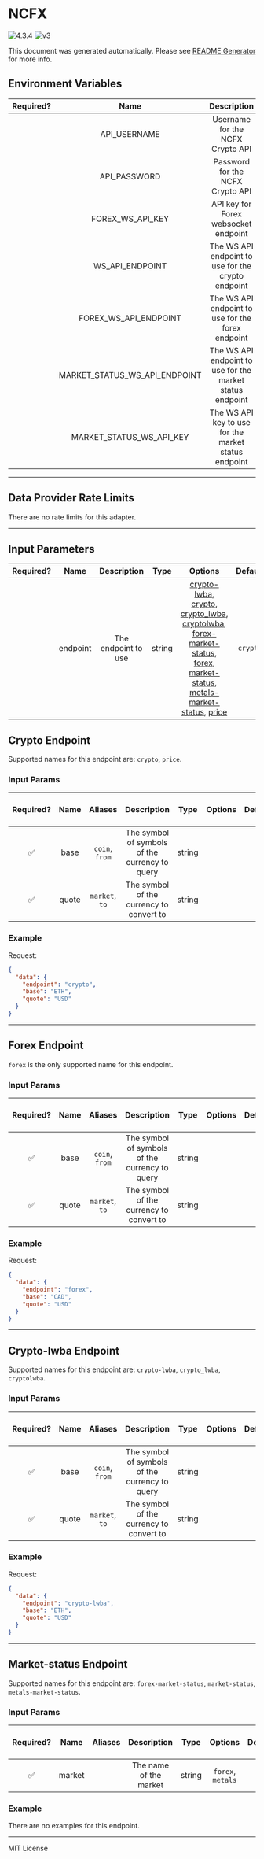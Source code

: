 # NCFX

![4.3.4](https://img.shields.io/github/package-json/v/smartcontractkit/external-adapters-js?filename=packages/sources/ncfx/package.json) ![v3](https://img.shields.io/badge/framework%20version-v3-blueviolet)

This document was generated automatically. Please see [README Generator](../../scripts#readme-generator) for more info.

## Environment Variables

| Required? |             Name              |                        Description                        |  Type  | Options |                             Default                              |
| :-------: | :---------------------------: | :-------------------------------------------------------: | :----: | :-----: | :--------------------------------------------------------------: |
|           |         API_USERNAME          |             Username for the NCFX Crypto API              | string |         |                                                                  |
|           |         API_PASSWORD          |             Password for the NCFX Crypto API              | string |         |                                                                  |
|           |       FOREX_WS_API_KEY        |           API key for Forex websocket endpoint            | string |         |                                                                  |
|           |        WS_API_ENDPOINT        |    The WS API endpoint to use for the crypto endpoint     | string |         |              `wss://cryptofeed.ws.newchangefx.com`               |
|           |     FOREX_WS_API_ENDPOINT     |     The WS API endpoint to use for the forex endpoint     | string |         |         `wss://fiat.ws.newchangefx.com/sub/fiat/ws/ref`          |
|           | MARKET_STATUS_WS_API_ENDPOINT | The WS API endpoint to use for the market status endpoint | string |         | `wss://fiat.ws.newchangefx.com/general/reference/v1/markethours` |
|           |   MARKET_STATUS_WS_API_KEY    |   The WS API key to use for the market status endpoint    | string |         |                                                                  |

---

## Data Provider Rate Limits

There are no rate limits for this adapter.

---

## Input Parameters

| Required? |   Name   |     Description     |  Type  |                                                                                                                                                                   Options                                                                                                                                                                   | Default  |
| :-------: | :------: | :-----------------: | :----: | :-----------------------------------------------------------------------------------------------------------------------------------------------------------------------------------------------------------------------------------------------------------------------------------------------------------------------------------------: | :------: |
|           | endpoint | The endpoint to use | string | [crypto-lwba](#crypto-lwba-endpoint), [crypto](#crypto-endpoint), [crypto_lwba](#crypto-lwba-endpoint), [cryptolwba](#crypto-lwba-endpoint), [forex-market-status](#market-status-endpoint), [forex](#forex-endpoint), [market-status](#market-status-endpoint), [metals-market-status](#market-status-endpoint), [price](#crypto-endpoint) | `crypto` |

## Crypto Endpoint

Supported names for this endpoint are: `crypto`, `price`.

### Input Params

| Required? | Name  |    Aliases     |                  Description                   |  Type  | Options | Default | Depends On | Not Valid With |
| :-------: | :---: | :------------: | :--------------------------------------------: | :----: | :-----: | :-----: | :--------: | :------------: |
|    ✅     | base  | `coin`, `from` | The symbol of symbols of the currency to query | string |         |         |            |                |
|    ✅     | quote | `market`, `to` |    The symbol of the currency to convert to    | string |         |         |            |                |

### Example

Request:

```json
{
  "data": {
    "endpoint": "crypto",
    "base": "ETH",
    "quote": "USD"
  }
}
```

---

## Forex Endpoint

`forex` is the only supported name for this endpoint.

### Input Params

| Required? | Name  |    Aliases     |                  Description                   |  Type  | Options | Default | Depends On | Not Valid With |
| :-------: | :---: | :------------: | :--------------------------------------------: | :----: | :-----: | :-----: | :--------: | :------------: |
|    ✅     | base  | `coin`, `from` | The symbol of symbols of the currency to query | string |         |         |            |                |
|    ✅     | quote | `market`, `to` |    The symbol of the currency to convert to    | string |         |         |            |                |

### Example

Request:

```json
{
  "data": {
    "endpoint": "forex",
    "base": "CAD",
    "quote": "USD"
  }
}
```

---

## Crypto-lwba Endpoint

Supported names for this endpoint are: `crypto-lwba`, `crypto_lwba`, `cryptolwba`.

### Input Params

| Required? | Name  |    Aliases     |                  Description                   |  Type  | Options | Default | Depends On | Not Valid With |
| :-------: | :---: | :------------: | :--------------------------------------------: | :----: | :-----: | :-----: | :--------: | :------------: |
|    ✅     | base  | `coin`, `from` | The symbol of symbols of the currency to query | string |         |         |            |                |
|    ✅     | quote | `market`, `to` |    The symbol of the currency to convert to    | string |         |         |            |                |

### Example

Request:

```json
{
  "data": {
    "endpoint": "crypto-lwba",
    "base": "ETH",
    "quote": "USD"
  }
}
```

---

## Market-status Endpoint

Supported names for this endpoint are: `forex-market-status`, `market-status`, `metals-market-status`.

### Input Params

| Required? |  Name  | Aliases |      Description       |  Type  |      Options      | Default | Depends On | Not Valid With |
| :-------: | :----: | :-----: | :--------------------: | :----: | :---------------: | :-----: | :--------: | :------------: |
|    ✅     | market |         | The name of the market | string | `forex`, `metals` |         |            |                |

### Example

There are no examples for this endpoint.

---

MIT License

